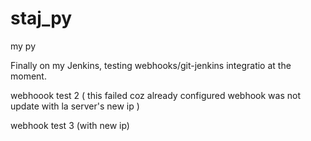 # staj_py
my py

Finally on my Jenkins, testing webhooks/git-jenkins integratio at the moment.

webhoook test 2 ( this failed coz already configured webhook was not update with la server's new ip )

webhook test 3 (with new ip)
